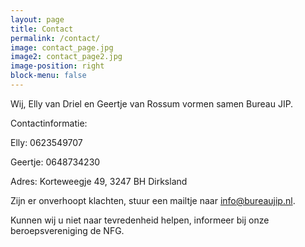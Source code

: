 ```yaml
---
layout: page
title: Contact
permalink: /contact/
image: contact_page.jpg
image2: contact_page2.jpg
image-position: right
block-menu: false
---
```


Wij, Elly van Driel en Geertje van Rossum vormen samen Bureau JIP.

 

Contactinformatie:

Elly: 0623549707

Geertje: 0648734230

Adres: Korteweegje 49, 3247 BH Dirksland

 

Zijn er onverhoopt klachten, stuur een mailtje naar info@bureaujip.nl.

Kunnen wij u niet naar tevredenheid helpen, informeer bij onze beroepsvereniging de NFG.

 